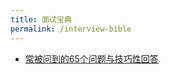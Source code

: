 ```yaml
---
title: 面试宝典
permalink: /interview-bible
---
```


- [常被问到的65个问题与技巧性回答](2019/12/13/interview-bible-65-qa.html)